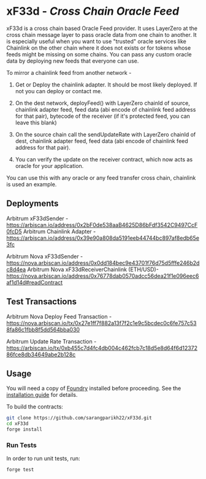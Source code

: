 # xF33d - _Cross Chain Oracle Feed_

xF33d is a cross chain based Oracle Feed provider. It uses LayerZero at the cross chain message layer to pass oracle data from one chain to another. It is especially useful when you want to use "trusted" oracle services like Chainlink on the other chain where it does not exists or for tokens whose feeds might be missing on some chains. You can pass any custom oracle data by deploying new feeds that everyone can use.

To mirror a chainlink feed from another network - 

1) Get or Deploy the chainlink adapter. It should be most likely deployed. If not you can deploy or contact me.

2) On the dest network, deployFeed() with LayerZero chainId of source, chainlink adapter feed, feed data (abi encode of chainlink feed address for that pair), bytecode of the receiver (if it's protected feed, you can leave this blank)

3) On the source chain call the sendUpdateRate with LayerZero chainId of dest, chainlink adapter feed, feed data (abi encode of chainlink feed address for that pair).

4) You can verify the update on the receiver contract, which now acts as oracle for your application.

You can use this with any oracle or any feed transfer cross chain, chainlink is used an example. 

## Deployments

Arbitrum xF33dSender - https://arbiscan.io/address/0x2bF0de538aaB4625D86bFdf3542C9497CcF0fcD5
Arbitrum Chainlink Adapter - https://arbiscan.io/address/0x39e90a808da5191eeb44744bc897af8edb65e3fc

Arbitrum Nova xF33dSender - https://nova.arbiscan.io/address/0x0dd184bec9e43701f76d75d5fffe246b2dc8d4ea
Arbitrum Nova xF33dReceiverChainlink (ETH/USD)- https://nova.arbiscan.io/address/0x76778dab0570adcc56dea21f1e096eec6af1d14d#readContract

## Test Transactions

Arbitrum Nova Deploy Feed Transaction - https://nova.arbiscan.io/tx/0x27e1ff7f882a13f7f2c1e9c5bcdec0c6fe757c538fa86c1fbb8f5dd564bba030

Arbitrum Update Rate Transaction - https://arbiscan.io/tx/0xb455c7d4fc4db004c462fcb7c18d5e8d64f6d1237286fce8db34649abe2b128c

## Usage

You will need a copy of [Foundry](https://github.com/foundry-rs/foundry) installed before proceeding. See the [installation guide](https://github.com/foundry-rs/foundry#installation) for details.

To build the contracts:

```sh
git clone https://github.com/sarangparikh22/xF33d.git
cd xF33d
forge install
```

### Run Tests

In order to run unit tests, run:

```sh
forge test
```
